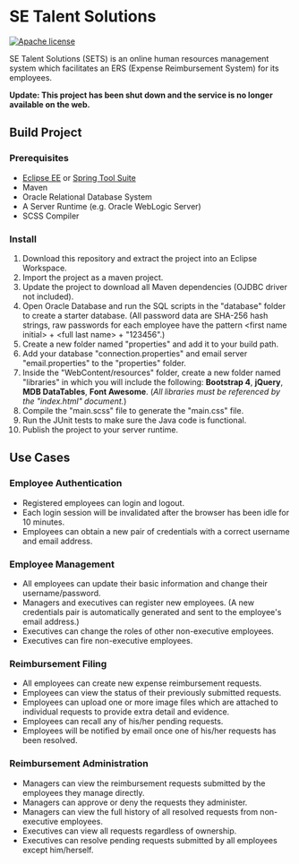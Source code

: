 # SE Talent Solutions
[![Apache license](https://img.shields.io/badge/license-Apache%202-blue.svg)](https://www.apache.org/licenses/LICENSE-2.0)

SE Talent Solutions (SETS) is an online human resources management system which facilitates an ERS (Expense Reimbursement System) for its employees.

**Update: This project has been shut down and the service is no longer available on the web.**

## Build Project
### Prerequisites
* [Eclipse EE](https://www.eclipse.org/downloads/packages/release/kepler/sr2/eclipse-ide-java-ee-developers) or [Spring Tool Suite](https://spring.io/tools3/sts/all)
* Maven
* Oracle Relational Database System
* A Server Runtime (e.g. Oracle WebLogic Server)
* SCSS Compiler

### Install
1. Download this repository and extract the project into an Eclipse Workspace.
2. Import the project as a maven project.
3. Update the project to download all Maven dependencies (OJDBC driver not included).
4. Open Oracle Database and run the SQL scripts in the "database" folder to create a starter database. (All password data are SHA-256 hash strings, raw passwords for each employee have the pattern \<first name initial> + \<full last name> + "123456".)
5. Create a new folder named "properties" and add it to your build path.
6. Add your database "connection.properties" and email server "email.properties" to the "properties" folder.
7. Inside the "WebContent/resources" folder, create a new folder named "libraries" in which you will include the following: **Bootstrap 4**, **jQuery**, **MDB DataTables**, **Font Awesome**. (*All libraries must be referenced by the "index.html" document.*)
8. Compile the "main.scss" file to generate the "main.css" file.
9. Run the JUnit tests to make sure the Java code is functional.
10. Publish the project to your server runtime.

## Use Cases
### Employee Authentication
* Registered employees can login and logout.
* Each login session will be invalidated after the browser has been idle for 10 minutes.
* Employees can obtain a new pair of credentials with a correct username and email address.

### Employee Management
* All employees can update their basic information and change their username/password.
* Managers and executives can register new employees. (A new credentials pair is automatically generated and sent to the employee's email address.)
* Executives can change the roles of other non-executive employees.
* Executives can fire non-executive employees.

### Reimbursement Filing
* All employees can create new expense reimbursement requests.
* Employees can view the status of their previously submitted requests.
* Employees can upload one or more image files which are attached to individual requests to provide extra detail and evidence.
* Employees can recall any of his/her pending requests.
* Employees will be notified by email once one of his/her requests has been resolved.

### Reimbursement Administration
* Managers can view the reimbursement requests submitted by the employees they manage directly.
* Managers can approve or deny the requests they administer.
* Managers can view the full history of all resolved requests from non-executive employees.
* Executives can view all requests regardless of ownership.
* Executives can resolve pending requests submitted by all employees except him/herself.